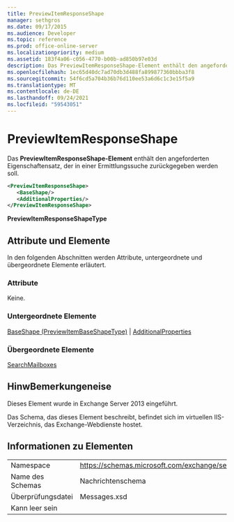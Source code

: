 ```yaml
---
title: PreviewItemResponseShape
manager: sethgros
ms.date: 09/17/2015
ms.audience: Developer
ms.topic: reference
ms.prod: office-online-server
ms.localizationpriority: medium
ms.assetid: 183f4a06-c056-4770-b00b-ad850b97e03d
description: Das PreviewItemResponseShape-Element enthält den angeforderten Eigenschaftensatz, der in einer Ermittlungssuche zurückgegeben werden soll.
ms.openlocfilehash: 1ec65d40dc7ad70db3d488fa899877360bbba3f8
ms.sourcegitcommit: 54f6cd5a704b36b76d110ee53a6d6c1c3e15f5a9
ms.translationtype: MT
ms.contentlocale: de-DE
ms.lasthandoff: 09/24/2021
ms.locfileid: "59543051"
---
```

# <a name="previewitemresponseshape"></a>PreviewItemResponseShape

Das **PreviewItemResponseShape-Element** enthält den angeforderten Eigenschaftensatz, der in einer Ermittlungssuche zurückgegeben werden soll. 
  
```XML
<PreviewItemResponseShape>
   <BaseShape/>
   <AdditionalProperties/>
</PreviewItemResponseShape>
```

 **PreviewItemResponseShapeType**
## <a name="attributes-and-elements"></a>Attribute und Elemente

In den folgenden Abschnitten werden Attribute, untergeordnete und übergeordnete Elemente erläutert.
  
### <a name="attributes"></a>Attribute

Keine.
  
### <a name="child-elements"></a>Untergeordnete Elemente

[BaseShape (PreviewItemBaseShapeType)](baseshape-previewitembaseshapetype.md)  |  [AdditionalProperties](additionalproperties.md)
  
### <a name="parent-elements"></a>Übergeordnete Elemente

[SearchMailboxes](searchmailboxes.md)
  
## <a name="remarks"></a>HinwBemerkungeneise

Dieses Element wurde in Exchange Server 2013 eingeführt.
  
Das Schema, das dieses Element beschreibt, befindet sich im virtuellen IIS-Verzeichnis, das Exchange-Webdienste hostet.
  
## <a name="element-information"></a>Informationen zu Elementen

|||
|:-----|:-----|
|Namespace  <br/> |https://schemas.microsoft.com/exchange/services/2006/messages  <br/> |
|Name des Schemas  <br/> |Nachrichtenschema  <br/> |
|Überprüfungsdatei  <br/> |Messages.xsd  <br/> |
|Kann leer sein  <br/> ||
   

